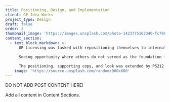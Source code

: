 ```yaml
---
title: Positioning, Design, and Implementation
client: GE Idea Works
project_type: Design
draft: false
order: 2
thumbnail_image: 'https://images.unsplash.com/photo-1423775162340-fc7066ace5be?ixlib=rb-0.3.5&q=80&fm=jpg&crop=entropy&cs=tinysrgb&w=500&h=500&fit=crop&s=723bab64906cf8f53b8cbd98a2403b35'
content_section:
  - text_block_markdown: >-
      GE Licensing was tasked with repositioning themselves to internal and external teams. The leadership team retained PS212 to establish their position, create a visual system to express that position, and re-launch the brand.

      Seeing opportunity where others do not served as the foundation for the group’s brand and culture. The building blocks visual system PS212 developed is a reflection of the Seeing Opportunity promise—tiles that can be arranged in unexpected ways.

      The positioning, supporting copy, and look was extended by PS212 to an internal launch campaign and updated marketing materials.​
    image: 'https://source.unsplash.com/random/900x600'
---
```


DO NOT ADD POST CONTENT HERE!

Add all content in Content Sections.